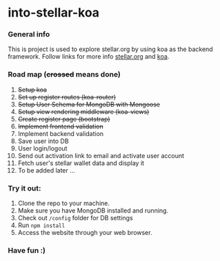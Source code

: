 # into-stellar-koa

### General info
This is project is used to explore stellar.org by using koa as the backend framework.
Follow links for more info [stellar.org](https://www.stellar.org/) and [koa](https://koajs.com/).

### Road map (~~crossed~~ means done)
1. ~~Setup koa~~
2. ~~Set up register routes (koa-router)~~
3. ~~Setup User Schema for MongoDB with Mongoose~~
4. ~~Setup view rendering middleware (koa-views)~~
5. ~~Create register page (bootstrap)~~
6. ~~Implement frontend validation~~
7. Implement backend validation
8. Save user into DB
9. User login/logout
10. Send out activation link to email and activate user account
11. Fetch user's stellar wallet data and display it
12. To be added later ...


### Try it out:
1. Clone the repo to your machine.
2. Make sure you have MongoDB installed and running.
3. Check out `/config` folder for DB settings
4. Run `npm install`
5. Access the website through your web browser.

### Have fun :)
